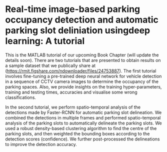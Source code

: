 # Real-time image-based parking occupancy detection and automatic parking slot deliniation usingdeep learning: A tutorial
This is the MATLAB tutorial of our upcoming Book Chapter (will update the details soon). There are two tutorials that are presented to obtain results on a sample dataset that we publically share at (https://rmit.figshare.com/ndownloader/files/24753887). The first tutorial involves fine-tuning a pre-trained deep neural network for vehicle detection in a sequence of CCTV camera images to determine the occupancy of the parking spaces. Also, we provide insights on the training hyper-parameters, training and testing times, accuracies and visualise some wrong classifications.

In the second tutorial, we perform spatio-temporal analysis of the detections made by Faster-RCNN for automatic parking slot delineation. We combined the detections in multiple frames and performed spatio-temporal analysis of the parking slots to automatically delineate the parking slots. We used a robust density-based clustering algorithm to find the centre of the parking slots, and then weighted the bounding boxes according to the detection scores (confidence). We further post-processed the delineations to improve the detection accuracy.

